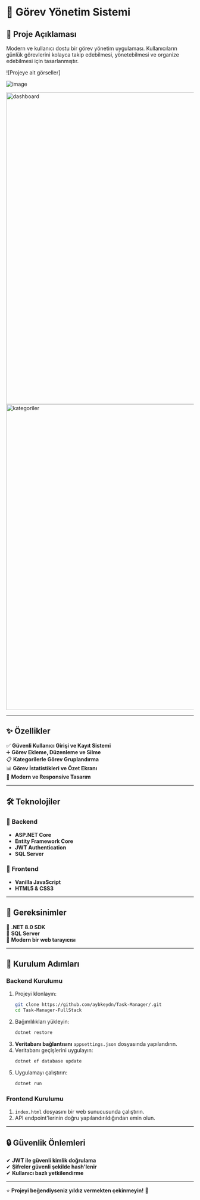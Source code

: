 
# 🚀 **Görev Yönetim Sistemi**

## 📝 **Proje Açıklaması**  
Modern ve kullanıcı dostu bir görev yönetim uygulaması. Kullanıcıların günlük görevlerini kolayca takip edebilmesi, yönetebilmesi ve organize edebilmesi için tasarlanmıştır.

![Projeye ait görseller]

![image](https://github.com/user-attachments/assets/7084ce1a-e714-400e-a456-407c301fbe1e)

<img width="838" alt="dashboard" src="https://github.com/user-attachments/assets/af485e2b-b81d-4040-a5e1-5cd955c5b0fc" />
<img width="822" alt="kategoriler" src="https://github.com/user-attachments/assets/cab0651c-cc6d-45d3-b7b9-f00fc19ccc75" />












---

## ✨ **Özellikler**  
✅ **Güvenli Kullanıcı Girişi ve Kayıt Sistemi**  
➕ **Görev Ekleme, Düzenleme ve Silme**  
📋 **Kategorilerle Görev Gruplandırma**  
📊 **Görev İstatistikleri ve Özet Ekranı**  
🎨 **Modern ve Responsive Tasarım**  

---

## 🛠️ **Teknolojiler**  

### 🔹 **Backend**  
- **ASP.NET Core**  
- **Entity Framework Core**  
- **JWT Authentication**  
- **SQL Server**  

### 🔹 **Frontend**  
- **Vanilla JavaScript**  
- **HTML5 & CSS3**  

---

## 🚦 **Gereksinimler**  
🔹 **.NET 8.0 SDK**  
🔹 **SQL Server**  
🔹 **Modern bir web tarayıcısı**  

---

## 🔧 **Kurulum Adımları**  

### **Backend Kurulumu**  
1. Projeyi klonlayın:  
   ```bash
   git clone https://github.com/aybkeydn/Task-Manager/.git
   cd Task-Manager-FullStack
   ```
2. Bağımlılıkları yükleyin:  
   ```bash
   dotnet restore
   ```
3. **Veritabanı bağlantısını** `appsettings.json` dosyasında yapılandırın.  
4. Veritabanı geçişlerini uygulayın:  
   ```bash
   dotnet ef database update
   ```
5. Uygulamayı çalıştırın:  
   ```bash
   dotnet run
   ```

### **Frontend Kurulumu**  
1. `index.html` dosyasını bir web sunucusunda çalıştırın.  
2. API endpoint'lerinin doğru yapılandırıldığından emin olun.  

---

## 🔒 **Güvenlik Önlemleri**  
✔ **JWT ile güvenli kimlik doğrulama**  
✔ **Şifreler güvenli şekilde hash'lenir**  
✔ **Kullanıcı bazlı yetkilendirme**  

---

⭐ **Projeyi beğendiyseniz yıldız vermekten çekinmeyin!** 🌟  

